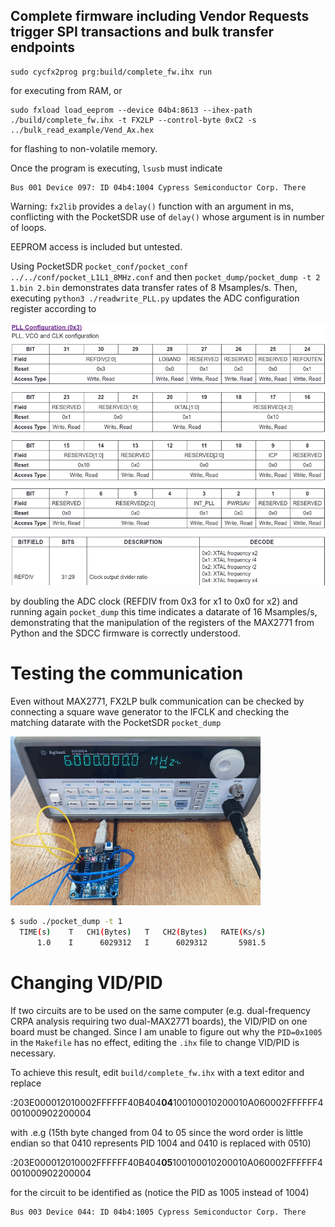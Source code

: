 ## Complete firmware including Vendor Requests trigger SPI transactions and bulk transfer endpoints

```
sudo cycfx2prog prg:build/complete_fw.ihx run
```
for executing from RAM, or
```
sudo fxload load_eeprom --device 04b4:8613 --ihex-path ./build/complete_fw.ihx -t FX2LP --control-byte 0xC2 -s ../bulk_read_example/Vend_Ax.hex
```
for flashing to non-volatile memory.

Once the program is executing, ``lsusb`` must indicate
```
Bus 001 Device 097: ID 04b4:1004 Cypress Semiconductor Corp. There
```

Warning: ``fx2lib`` provides a ``delay()`` function with an argument in ms, conflicting
with the PocketSDR use of ``delay()`` whose argument is in number of loops.

EEPROM access is included but untested.

Using PocketSDR ``pocket_conf/pocket_conf ../../conf/pocket_L1L1_8MHz.conf`` and then
``pocket_dump/pocket_dump -t 2 1.bin 2.bin`` demonstrates data transfer rates of 8 Msamples/s.
Then, executing ``python3 ./readwrite_PLL.py`` updates the ADC configuration register according to

<img src="ADC_clock.png">

by doubling the ADC clock (REFDIV from 0x3 for x1 to 0x0 for x2) and running again ``pocket_dump`` this 
time indicates a datarate of 16 Msamples/s, demonstrating that the manipulation of the registers
of the MAX2771 from Python and the SDCC firmware is correctly understood.

# Testing the communication

Even without MAX2771, FX2LP bulk communication can be checked by connecting a square
wave generator to the IFCLK and checking the matching datarate with the PocketSDR
``pocket_dump``

<img src="IMG_20241023_135337_756small.jpg" width=400>

```sh
$ sudo ./pocket_dump -t 1 
  TIME(s)    T   CH1(Bytes)   T   CH2(Bytes)   RATE(Ks/s)
      1.0    I      6029312   I      6029312       5981.5
```

# Changing VID/PID

If two circuits are to be used on the same computer (e.g. dual-frequency CRPA analysis requiring
two dual-MAX2771 boards), the VID/PID on one board must be changed. Since I am unable to figure
out why the ``PID=0x1005`` in the ``Makefile`` has no effect, editing the ``.ihx`` file to change
VID/PID is necessary.

To achieve this result, edit ``build/complete_fw.ihx`` with a text editor and replace

:203E000012010002FFFFFF40B404**04**100100010200010A060002FFFFFF4001000902200004

with .e.g (15th byte changed from 04 to 05 since the word order is little endian so that 0410 
represents PID 1004 and 0410 is replaced with 0510)

:203E000012010002FFFFFF40B404**05**100100010200010A060002FFFFFF4001000902200004

for the circuit to be identified as (notice the PID as 1005 instead of 1004)
```
Bus 003 Device 044: ID 04b4:1005 Cypress Semiconductor Corp. There
```
